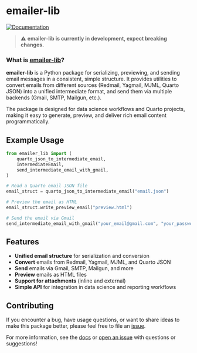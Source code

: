 # emailer-lib

<!-- [![Python Versions](https://img.shields.io/pypi/pyversions/gt_extras.svg)](https://pypi.python.org/pypi/gt-extras) -->
<!-- [![PyPI](https://img.shields.io/pypi/v/gt-extras?logo=python&logoColor=white&color=orange)](https://pypi.org/project/gt-extras/) -->
<!-- [![PyPI Downloads](https://static.pepy.tech/badge/gt-extras)](https://pepy.tech/projects/gt-extras) -->
<!-- [![License](https://img.shields.io/github/license/posit-dev/email-for-data-science)](https://github.com/posit-dev/email-for-data-science/blob/main/LICENSE) -->

<!-- [![Tests](https://github.com/posit-dev/gt-extras/actions/workflows/ci_tests.yml/badge.svg)](https://github.com/posit-dev/gt-extras/actions/workflows/ci_tests.yml) -->
[![Documentation](https://img.shields.io/badge/docs-project_website-blue.svg)](https://posit-dev.github.io/email-for-data-science/reference/)
<!-- [![Repo Status](https://www.repostatus.org/badges/latest/wip.svg)](https://www.repostatus.org/#wip) -->
<!-- [![Contributors](https://img.shields.io/github/contributors/posit-dev/gt-extras)](https://github.com/posit-dev/gt-extras/graphs/contributors) -->
<!-- [![Codecov](https://codecov.io/gh/posit-dev/gt-extras/branch/main/graph/badge.svg)](https://codecov.io/gh/posit-dev/gt-extras) -->

> ⚠️ **emailer-lib is currently in development, expect breaking changes.**


### What is [emailer-lib](https://posit-dev.github.io/email-for-data-science/reference/)?

**emailer-lib** is a Python package for serializing, previewing, and sending email messages in a consistent, simple structure. It provides utilities to convert emails from different sources (Redmail, Yagmail, MJML, Quarto JSON) into a unified intermediate format, and send them via multiple backends (Gmail, SMTP, Mailgun, etc.).

The package is designed for data science workflows and Quarto projects, making it easy to generate, preview, and deliver rich email content programmatically.

<!-- ## Installation
Install the latest release from your local repo or PyPI:

```bash
pip install -e ./emailer-lib
```
-->

## Example Usage

```python
from emailer_lib import (
    quarto_json_to_intermediate_email,
    IntermediateEmail,
    send_intermediate_email_with_gmail,
)

# Read a Quarto email JSON file
email_struct = quarto_json_to_intermediate_email("email.json")

# Preview the email as HTML
email_struct.write_preview_email("preview.html")

# Send the email via Gmail
send_intermediate_email_with_gmail("your_email@gmail.com", "your_password", email_struct)
```

## Features

- **Unified email structure** for serialization and conversion
- **Convert** emails from Redmail, Yagmail, MJML, and Quarto JSON
- **Send** emails via Gmail, SMTP, Mailgun, and more
- **Preview** emails as HTML files
- **Support for attachments** (inline and external)
- **Simple API** for integration in data science and reporting workflows

## Contributing
If you encounter a bug, have usage questions, or want to share ideas to make this package better, please feel free to file an [issue](https://github.com/posit-dev/email-for-data-science/issues).

<!-- 
## Code of Conduct
Please note that the **gt-extras** project is released with a [contributor code of conduct](https://www.contributor-covenant.org/version/2/1/code_of_conduct/).<br>By participating in this project you agree to abide by its terms. -->

<!-- ## 📄 License

**Great Tables** is licensed under the MIT license.

© Posit Software, PBC. -->

<!-- ## Citation
If you use **gt-extras** in your work, please cite the package:

```bibtex
@software{gt_extras,
authors = {Jules Walzer-Goldfeld, Michael Chow, and Rich Iannone},
license = {MIT},
title = {{gt-extras: Extra helpers for great-tables in Python.}},
url = {https://github.com/posit-dev/gt-extras}, version = {0.0.1}
}
``` -->

For more information, see the [docs](https://posit-dev.github.io/email-for-data-science/reference) or [open an issue](https://github.com/posit-dev/email-for-data-science/issues) with questions or suggestions!
